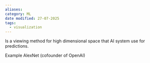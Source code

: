 ```yaml
---
aliases: 
category: ML
date modified: 27-07-2025
tags:
  - visualization
---
```

Is a viewing method for high dimensional space that AI system use for predictions.

Example AlexNet (cofounder of OpenAI)